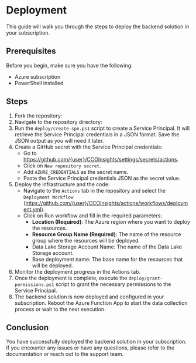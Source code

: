 # Deployment

This guide will walk you through the steps to deploy the backend solution in your subscription.

## Prerequisites

Before you begin, make sure you have the following:

- Azure subscription
- PowerShell installed

## Steps

1. Fork the repository:
2. Navigate to the repository directory:
3. Run the `deploy/create-spn.ps1` script to create a Service Principal. It will retrieve the Service Principal credentials in a JSON format. Save the JSON output as you will need it later.
4. Create a GitHub secret with the Service Principal credentials:
   - Go to https://github.com/{user}/CCOInsights/settings/secrets/actions.
   - Click on `New repository secret`.
   - Add `AZURE_CREDENTIALS` as the secret name.
   - Paste the Service Principal credentials JSON as the secret value.
5. Deploy the infrastructure and the code:
   - Navigate to the `Actions` tab in the repository and select the `Deployment Workflow` (https://github.com/{user}/CCOInsights/actions/workflows/deployment.yml).
   - Click on Run workflow and fill in the required parameters:
     - **Location (Required)**: The Azure region where you want to deploy the resources.
     - **Resource Group Name (Required)**: The name of the resource group where the resources will be deployed. 
     - Data Lake Storage Account Name: The name of the Data Lake Storage account.
     - Base deployment name: The base name for the resources that will be deployed.
6. Monitor the deployment progress in the Actions tab.
7. Once the deployment is complete, execute the `deploy/grant-permissions.ps1` script to grant the necessary permissions to the Service Principal.
8. The backend solution is now deployed and configured in your subscription. Reboot the Azure Function App to start the data collection process or wait to the next execution.

## Conclusion

You have successfully deployed the backend solution in your subscription. If you encounter any issues or have any questions, please refer to the documentation or reach out to the support team.
